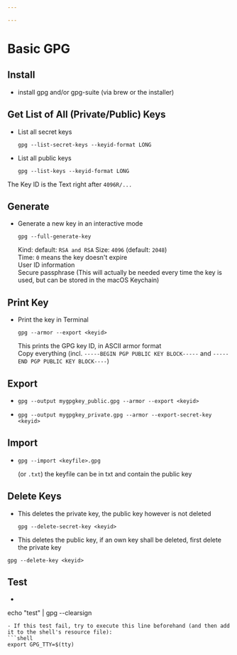 ```yaml
---

---
```


# Basic GPG

## Install
- install gpg and/or gpg-suite (via brew or the installer)

## Get List of All (Private/Public) Keys
- List all secret keys  
	```shell 
	gpg --list-secret-keys --keyid-format LONG
	```
- List all public keys  
	```shell
	gpg --list-keys --keyid-format LONG
	```
	
The Key ID is the Text right after ```4096R/...```

## Generate
-  Generate a new key in an interactive mode
	```shell 
	gpg --full-generate-key
	```  
	Kind:	default: ```RSA and RSA```
	Size:	```4096``` (default: ```2048```)  
	Time: 	```0``` means the key doesn't expire  
	User ID information  
	Secure passphrase (This will actually be needed every time the key is used, but can be stored in the macOS Keychain)  

## Print Key
- Print the key in Terminal
	```shell
	gpg --armor --export <keyid>
	```  
	This prints the GPG key ID, in ASCII armor format  
	Copy everything (incl. ```-----BEGIN PGP PUBLIC KEY BLOCK-----``` and ```-----END PGP PUBLIC KEY BLOCK----```)

## Export
- 	```shell
	gpg --output mygpgkey_public.gpg --armor --export <keyid>
	```  
- 	```shell
	gpg --output mygpgkey_private.gpg --armor --export-secret-key <keyid>
	```

## Import
- 	```shell
	gpg --import <keyfile>.gpg
	```  
	(or ```.txt```)
	the keyfile can be in txt and contain the public key

## Delete Keys
-	This deletes the private key, the public key however is not deleted
	```shell
	gpg --delete-secret-key <keyid>
	```
	
- This deletes the public key, if an own key shall be deleted, first delete the private key  
```shell
gpg --delete-key <keyid>
```  
	
	
## Test
- ```shell
echo "test" | gpg --clearsign
```
- If this test fail, try to execute this line beforehand (and then add it to the shell's resource file):
```shell
export GPG_TTY=$(tty)
```